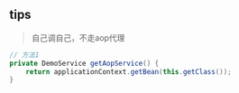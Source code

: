 
## tips

> 自己调自己，不走aop代理

```java
// 方法1
private DemoService getAopService() {
    return applicationContext.getBean(this.getClass());
}
```